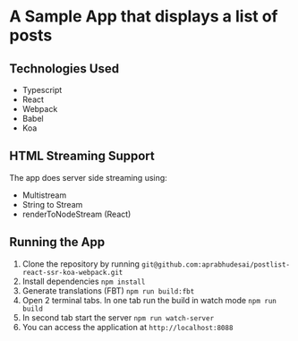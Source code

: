 # A Sample App that displays a list of posts
## Technologies Used
- Typescript
- React
- Webpack
- Babel
- Koa

## HTML Streaming Support
The app does server side streaming using:
- Multistream
- String to Stream
- renderToNodeStream (React)

## Running the App
1. Clone the repository by running
```git@github.com:aprabhudesai/postlist-react-ssr-koa-webpack.git```
2. Install dependencies ```npm install```
3. Generate translations (FBT) ```npm run build:fbt```
4. Open 2 terminal tabs. In one tab run the build in watch mode ```npm run build```
5. In second tab start the server ```npm run watch-server```
6. You can access the application at ```http://localhost:8088```
